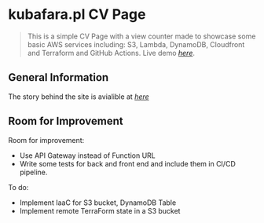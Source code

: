 # kubafara.pl CV Page
> This is a simple CV Page with a view counter made to showcase some basic AWS services including: S3, Lambda, DynamoDB, Cloudfront and Terraform and GitHub Actions.
> Live demo [_here_](https://www.kubafara.pl). <!-- If you have the project hosted somewhere, include the link here. -->


## General Information
The story behind the site is avialible at [_here_](https://www.kubafara.pl/blogpost.html)

## Room for Improvement

Room for improvement:
- Use API Gateway instead of Function URL
- Write some tests for back and front end and include them in CI/CD pipeline.

To do:
- Implement IaaC for S3 bucket, DynamoDB Table
- Implement remote TerraForm state in a S3 bucket
